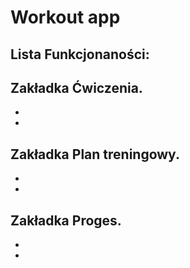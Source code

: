 # Workout app

## Lista Funkcjonaności:
Zakładka Ćwiczenia.
-
-
-

Zakładka Plan treningowy.
-
-
- 
Zakładka Proges.
-
-
- 
